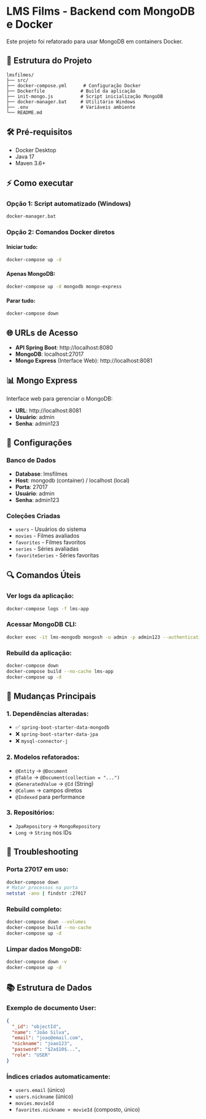 # LMS Films - Backend com MongoDB e Docker

Este projeto foi refatorado para usar MongoDB em containers Docker.

## 🚀 Estrutura do Projeto

```
lmsfilmes/
├── src/
├── docker-compose.yml      # Configuração Docker
├── Dockerfile             # Build da aplicação
├── init-mongo.js          # Script inicialização MongoDB
├── docker-manager.bat     # Utilitário Windows
├── .env                   # Variáveis ambiente
└── README.md
```

## 🛠️ Pré-requisitos

- Docker Desktop
- Java 17
- Maven 3.6+

## ⚡ Como executar

### Opção 1: Script automatizado (Windows)

```cmd
docker-manager.bat
```

### Opção 2: Comandos Docker diretos

#### Iniciar tudo:

```bash
docker-compose up -d
```

#### Apenas MongoDB:

```bash
docker-compose up -d mongodb mongo-express
```

#### Parar tudo:

```bash
docker-compose down
```

## 🌐 URLs de Acesso

- **API Spring Boot**: http://localhost:8080
- **MongoDB**: localhost:27017
- **Mongo Express** (Interface Web): http://localhost:8081

## 📊 Mongo Express

Interface web para gerenciar o MongoDB:

- **URL**: http://localhost:8081
- **Usuário**: admin
- **Senha**: admin123

## 🔧 Configurações

### Banco de Dados

- **Database**: lmsfilmes
- **Host**: mongodb (container) / localhost (local)
- **Porta**: 27017
- **Usuário**: admin
- **Senha**: admin123

### Coleções Criadas

- `users` - Usuários do sistema
- `movies` - Filmes avaliados
- `favorites` - Filmes favoritos
- `series` - Séries avaliadas
- `favoriteSeries` - Séries favoritas

## 🔍 Comandos Úteis

### Ver logs da aplicação:

```bash
docker-compose logs -f lms-app
```

### Acessar MongoDB CLI:

```bash
docker exec -it lms-mongodb mongosh -u admin -p admin123 --authenticationDatabase admin
```

### Rebuild da aplicação:

```bash
docker-compose down
docker-compose build --no-cache lms-app
docker-compose up -d
```

## 📝 Mudanças Principais

### 1. Dependências alteradas:

- ✅ `spring-boot-starter-data-mongodb`
- ❌ `spring-boot-starter-data-jpa`
- ❌ `mysql-connector-j`

### 2. Modelos refatorados:

- `@Entity` → `@Document`
- `@Table` → `@Document(collection = "...")`
- `@GeneratedValue` → `@Id` (String)
- `@Column` → campos diretos
- `@Indexed` para performance

### 3. Repositórios:

- `JpaRepository` → `MongoRepository`
- `Long` → `String` nos IDs

## 🚨 Troubleshooting

### Porta 27017 em uso:

```bash
docker-compose down
# Matar processos na porta
netstat -ano | findstr :27017
```

### Rebuild completo:

```bash
docker-compose down --volumes
docker-compose build --no-cache
docker-compose up -d
```

### Limpar dados MongoDB:

```bash
docker-compose down -v
docker-compose up -d
```

## 📚 Estrutura de Dados

### Exemplo de documento User:

```json
{
  "_id": "objectId",
  "name": "João Silva",
  "email": "joao@email.com",
  "nickname": "joao123",
  "password": "$2a$10$...",
  "role": "USER"
}
```

### Índices criados automaticamente:

- `users.email` (único)
- `users.nickname` (único)
- `movies.movieId`
- `favorites.nickname + movieId` (composto, único)
